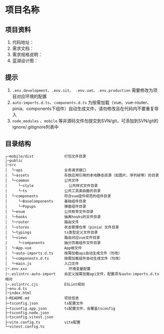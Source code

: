 <!--
 * @Author: dushuai
 * @Date: 2023-03-17 09:30:38
 * @LastEditors: dushuai
 * @LastEditTime: 2023-03-21 16:31:36
 * @description: 框架说明
-->
# 项目名称

## 项目资料

1. 代码地址：
2. 需求文档：
3. 需求规格说明：
4. 蓝湖设计图：

## 提示

1. `.env.development`、`.env.sit`、` .env.uat`、`.env.production` 需要修改为项目对应环境的配置
2. `auto-imports.d.ts`、`components.d.ts` 为按需加载（vue、vue-router、pinia、components下组件）自动生成文件，请勿修改且在代码内不要重复导入
3. `node_modules` 、`mobile` 等非源码文件勿提交到SVN/git，可添加到SVN/git的ignore/.gitignore列表中

## 目录结构

```
┌─mobile/dist              打包文件目录
|─public
|─src
│  └─api          	       业务请求接口
│  └─assets            	   存放应用引用的本地静态资源（如图片、序列帧等）的目录
│  └─common            	   公共文件
│     └─style            	 公共样式文件目录
|     └─ts                 公共工具类函数的目录
│  └─components            符合vue组件规范的组件目录
│     └─BaseComponents     基础组件目录
│     └─Popups             弹窗组件目录
│  └─enum                  公共枚举文件目录
│  └─hooks                 抽离hooks的文件目录
│  └─router                路由文件
│  └─stores                状态管理仓库（pinia）文件目录
│  └─typings               ts类型定义文件目录
│  └─views                 路由对应vue文件目录
|     └─components         抽分页面组件文件目录
│  └─App.vue               App根文件
│  └─auto-imports.d.ts     按需加载api自动生成文件（勿改）
│  └─components.d.ts       按需加载组件自动生成文件（勿改）
│  └─main.js               入口文件
|─.env.xxx              	 环境变量配置
|─.eslintrc-auto-import    自定义按需加载api文件，配置项与auto-imports.d.ts相对
|─.eslintrc.cjs            ESLint规则
│─env.d.ts
│─index.html
├─README.md                项目信息
├─tsconfig.json            ts配置文件
├─tsconfig.app.json        ts配置文件，会覆盖tsconfig
├─tsconfig.node.json
├─tsconfig.vitest.json
├─vite.config.ts           vite配置
└─vitest.config.ts
```